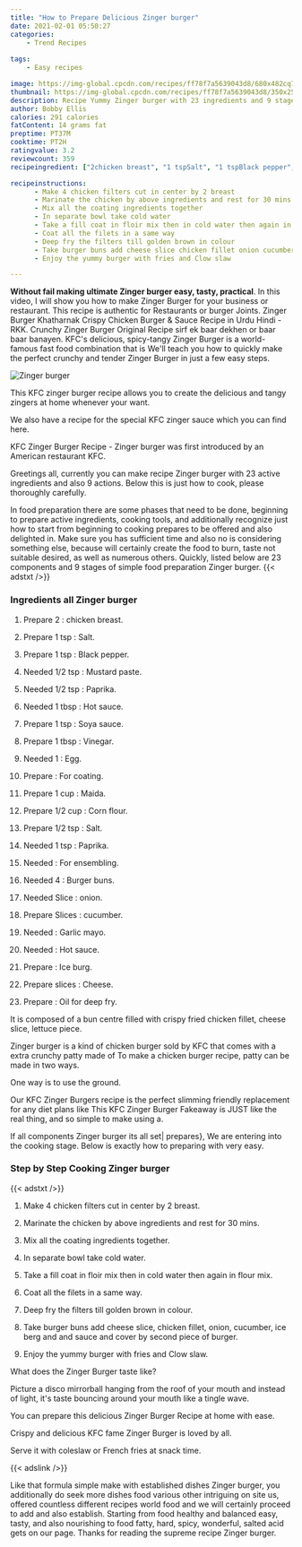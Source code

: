 ```yaml
---
title: "How to Prepare Delicious Zinger burger"
date: 2021-02-01 05:50:27
categories:
    - Trend Recipes
    
tags:
    - Easy recipes

image: https://img-global.cpcdn.com/recipes/ff78f7a5639043d8/680x482cq70/zinger-burger-recipe-main-photo.jpg
thumbnail: https://img-global.cpcdn.com/recipes/ff78f7a5639043d8/350x250cq70/zinger-burger-recipe-main-photo.jpg
description: Recipe Yummy Zinger burger with 23 ingredients and 9 stages of easy cooking.
author: Bobby Ellis
calories: 291 calories
fatContent: 14 grams fat
preptime: PT37M
cooktime: PT2H
ratingvalue: 3.2
reviewcount: 359
recipeingredient: ["2chicken breast", "1 tspSalt", "1 tspBlack pepper", "1/2 tspMustard paste", "1/2 tspPaprika", "1 tbspHot sauce", "1 tspSoya sauce", "1 tbspVinegar", "1Egg", "For coating", "1 cupMaida", "1/2 cupCorn flour", "1/2 tspSalt", "1 tspPaprika", "For ensembling", "4Burger buns", "Sliceonion", "Slicescucumber", "Garlic mayo", "Hot sauce", "Ice burg", "slicesCheese", "Oil for deep fry"]

recipeinstructions: 
      - Make 4 chicken filters cut in center by 2 breast 
      - Marinate the chicken by above ingredients and rest for 30 mins 
      - Mix all the coating ingredients together 
      - In separate bowl take cold water 
      - Take a fill coat in floir mix then in cold water then again in flour mix 
      - Coat all the filets in a same way 
      - Deep fry the filters till golden brown in colour 
      - Take burger buns add cheese slice chicken fillet onion cucumber ice berg and and sauce and cover by second piece of burger 
      - Enjoy the yummy burger with fries and Clow slaw

---
```




**Without fail making ultimate Zinger burger easy, tasty, practical**. In this video, I will show you how to make Zinger Burger for your business or restaurant. This recipe is authentic for Restaurants or burger Joints. Zinger Burger Khatharnak Crispy Chicken Burger &amp; Sauce Recipe in Urdu Hindi - RKK. Crunchy Zinger Burger Original Recipe sirf ek baar dekhen or baar baar banayen. KFC&#39;s delicious, spicy-tangy Zinger Burger is a world-famous fast food combination that is We&#39;ll teach you how to quickly make the perfect crunchy and tender Zinger Burger in just a few easy steps.


![Zinger burger](https://img-global.cpcdn.com/recipes/ff78f7a5639043d8/680x482cq70/zinger-burger-recipe-main-photo.jpg "Zinger burger")



This KFC zinger burger recipe allows you to create the delicious and tangy zingers at home whenever your want.

We also have a recipe for the special KFC zinger sauce which you can find here.

KFC Zinger Burger Recipe - Zinger burger was first introduced by an American restaurant KFC.


Greetings all, currently you can make recipe Zinger burger with 23 active ingredients and also 9 actions. Below this is just how to cook, please thoroughly carefully.

In food preparation there are some phases that need to be done, beginning to prepare active ingredients, cooking tools, and additionally recognize just how to start from beginning to cooking prepares to be offered and also delighted in. Make sure you has sufficient time and also no is considering something else, because will certainly create the food to burn, taste not suitable desired, as well as numerous others. Quickly, listed below are 23 components and 9 stages of simple food preparation Zinger burger.
{{< adstxt />}}

### Ingredients all Zinger burger


1. Prepare 2 : chicken breast.

1. Prepare 1 tsp : Salt.

1. Prepare 1 tsp : Black pepper.

1. Needed 1/2 tsp : Mustard paste.

1. Needed 1/2 tsp : Paprika.

1. Needed 1 tbsp : Hot sauce.

1. Prepare 1 tsp : Soya sauce.

1. Prepare 1 tbsp : Vinegar.

1. Needed 1 : Egg.

1. Prepare  : For coating.

1. Prepare 1 cup : Maida.

1. Prepare 1/2 cup : Corn flour.

1. Prepare 1/2 tsp : Salt.

1. Needed 1 tsp : Paprika.

1. Needed  : For ensembling.

1. Needed 4 : Burger buns.

1. Needed Slice : onion.

1. Prepare Slices : cucumber.

1. Needed  : Garlic mayo.

1. Needed  : Hot sauce.

1. Prepare  : Ice burg.

1. Prepare slices : Cheese.

1. Prepare  : Oil for deep fry.


It is composed of a bun centre filled with crispy fried chicken fillet, cheese slice, lettuce piece.

Zinger burger is a kind of chicken burger sold by KFC that comes with a extra crunchy patty made of To make a chicken burger recipe, patty can be made in two ways.

One way is to use the ground.

Our KFC Zinger Burgers recipe is the perfect slimming friendly replacement for any diet plans like This KFC Zinger Burger Fakeaway is JUST like the real thing, and so simple to make using a.


If all components Zinger burger its all set| prepares}, We are entering into the cooking stage. Below is exactly how to preparing with very easy.

### Step by Step Cooking Zinger burger

{{< adstxt />}}


1. Make 4 chicken filters cut in center by 2 breast.



1. Marinate the chicken by above ingredients and rest for 30 mins.



1. Mix all the coating ingredients together.



1. In separate bowl take cold water.



1. Take a fill coat in floir mix then in cold water then again in flour mix.



1. Coat all the filets in a same way.



1. Deep fry the filters till golden brown in colour.



1. Take burger buns add cheese slice, chicken fillet, onion, cucumber, ice berg and and sauce and cover by second piece of burger.



1. Enjoy the yummy burger with fries and Clow slaw.




What does the Zinger Burger taste like?

Picture a disco mirrorball hanging from the roof of your mouth and instead of light, it&#39;s taste bouncing around your mouth like a tingle wave.

You can prepare this delicious Zinger Burger Recipe at home with ease.

Crispy and delicious KFC fame Zinger Burger is loved by all.

Serve it with coleslaw or French fries at snack time.


{{< adslink />}}

Like that formula simple make with established dishes Zinger burger, you additionally do seek more dishes food various other intriguing on site us, offered countless different recipes world food and we will certainly proceed to add and also establish. Starting from food healthy and balanced easy, tasty, and also nourishing to food fatty, hard, spicy, wonderful, salted acid gets on our page. Thanks for reading the supreme recipe Zinger burger.
